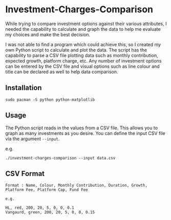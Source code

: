 # Investment-Charges-Comparison

While trying to compare investment options against their various attributes, I needed the capability to calculate and graph the data to help me evaluate my choices and make the best decision.

I was not able to find a program which could achieve this, so I created my own Python script to calculate and plot the data. The script has the capability to parse a CSV file plotting data such as monthly contribution, expected growth, platform charge, etc. Any number of investment options can be entered by the CSV file and visual options such as line colour and title can be declared as well to help data comparison.

## Installation

```
sudo pacman -S python python-matplotlib
```

## Usage

The Python script reads in the values from a CSV file. This allows you to graph as many investments as you desire. You can define the input CSV file via the argument `--input`.

e.g.

```
./investment-charges-comparison --input data.csv
```

## CSV Format

```
Format : Name, Colour, Monthly Contribution, Duration, Growth, Platform Fee, Platform Cap, Fund Fee

e.g.

HL, red, 200, 20, 5, 0, 0, 0.1
Vangaurd, green, 200, 20, 5, 0, 0, 0.15

```

